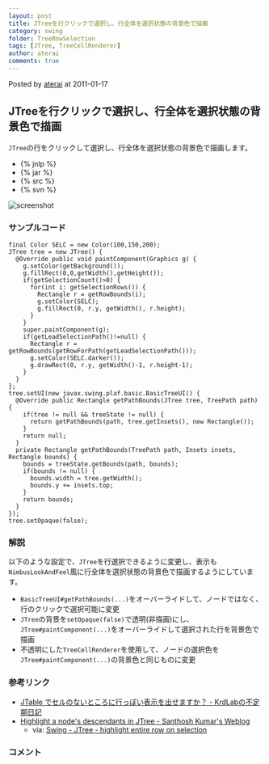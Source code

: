 ```yaml
---
layout: post
title: JTreeを行クリックで選択し、行全体を選択状態の背景色で描画
category: swing
folder: TreeRowSelection
tags: [JTree, TreeCellRenderer]
author: aterai
comments: true
---
```


Posted by [aterai](http://terai.xrea.jp/aterai.html) at 2011-01-17

## JTreeを行クリックで選択し、行全体を選択状態の背景色で描画
`JTree`の行をクリックして選択し、行全体を選択状態の背景色で描画します。

- {% jnlp %}
- {% jar %}
- {% src %}
- {% svn %}

<!-- dummy comment line for breaking list -->

![screenshot](https://lh6.googleusercontent.com/_9Z4BYR88imo/TTPdCvaUyfI/AAAAAAAAAyQ/QnF4vHjyUiM/s800/TreeRowSelection.png)

### サンプルコード
<pre class="prettyprint"><code>final Color SELC = new Color(100,150,200);
JTree tree = new JTree() {
  @Override public void paintComponent(Graphics g) {
    g.setColor(getBackground());
    g.fillRect(0,0,getWidth(),getHeight());
    if(getSelectionCount()&gt;0) {
      for(int i: getSelectionRows()) {
        Rectangle r = getRowBounds(i);
        g.setColor(SELC);
        g.fillRect(0, r.y, getWidth(), r.height);
      }
    }
    super.paintComponent(g);
    if(getLeadSelectionPath()!=null) {
      Rectangle r = getRowBounds(getRowForPath(getLeadSelectionPath()));
      g.setColor(SELC.darker());
      g.drawRect(0, r.y, getWidth()-1, r.height-1);
    }
  }
};
tree.setUI(new javax.swing.plaf.basic.BasicTreeUI() {
  @Override public Rectangle getPathBounds(JTree tree, TreePath path) {
    if(tree != null &amp;&amp; treeState != null) {
      return getPathBounds(path, tree.getInsets(), new Rectangle());
    }
    return null;
  }
  private Rectangle getPathBounds(TreePath path, Insets insets, Rectangle bounds) {
    bounds = treeState.getBounds(path, bounds);
    if(bounds != null) {
      bounds.width = tree.getWidth();
      bounds.y += insets.top;
    }
    return bounds;
  }
});
tree.setOpaque(false);
</code></pre>

### 解説
以下のような設定で、`JTree`を行選択できるように変更し、表示も`NimbusLookAndFeel`風に行全体を選択状態の背景色で描画するようにしています。

- `BasicTreeUI#getPathBounds(...)`をオーバーライドして、ノードではなく、行のクリックで選択可能に変更
- `JTree`の背景を`setOpaque(false)`で透明(非描画)にし、`JTree#paintComponent(...)`をオーバーライドして選択された行を背景色で描画
- 不透明にした`TreeCellRenderer`を使用して、ノードの選択色を`JTree#paintComponent(...)`の背景色と同じものに変更

<!-- dummy comment line for breaking list -->

### 参考リンク
- [JTable でセルのないところに行っぽい表示を出せますか？ - KrdLabの不定期日記](http://d.hatena.ne.jp/KrdLab/20071209/1197143960)
- [Highlight a node's descendants in JTree - Santhosh Kumar's Weblog](http://jroller.com/santhosh/entry/highlight_a_node_s_descendants)
    - via: [Swing - JTree - highlight entire row on selection](https://forums.oracle.com/thread/2160338)

<!-- dummy comment line for breaking list -->

### コメント
